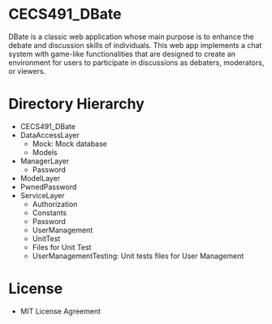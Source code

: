 # CECS491_DBate
DBate is a classic web application whose main purpose is to enhance the debate and discussion skills of individuals. This web app implements a chat system with game-like functionalities that are designed to create an environment for users to participate in discussions as debaters, moderators, or viewers.

# Directory Hierarchy
* CECS491_DBate
* DataAccessLayer
  - Mock: Mock database
  - Models
* ManagerLayer
  - Password
* ModelLayer
* PwnedPassword
* ServiceLayer
  - Authorization
  - Constants
  - Password
  - UserManagement
  * UnitTest
  - Files for Unit Test
  - UserManagementTesting: Unit tests files for User Management

# License
* MIT License Agreement
